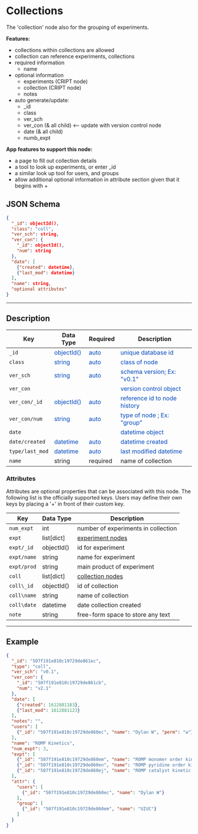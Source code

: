 # Collections

The 'collection' node also for the grouping of experiments.

**Features:**

* collections within collections are allowed
* collection can reference experiments, collections
* required information
    * name
* optional information
    * experiments (CRIPT node)
    * collection (CRIPT node)
    * notes
* auto generate/update:
    * _id
    * class
    * ver_sch
    * ver_con (& all child) <-- update with version control node
    * date (& all child)
    * numb_expt 


**App features to support this node:**

* a page to fill out collection details
* a tool to look up experiments, or enter _id
* a similar look up tool for users, and groups
* allow additional optional information in attribute section given that it begins with +

## JSON Schema

```json
{
  "_id": objectId(),
  "class": "coll",
  "ver_sch": string,
  "ver_con": {
    "_id": objectId(),
    "num": string
  },
  "date": [
    {"created": datetime},
    {"last_mod": datetime}
  ],
  "name": string,
  "optional attributes"
}
```

---

## Description

Key                   |Data Type     |Required  |Description
-------------         |---------     |------    |----
`_id`                 |<span style="color:rgb(0, 72, 189)"> objectId() </span>   | <span style="color:rgb(0, 72, 189)">  auto  </span> | <span style="color:rgb(0, 72, 189)">  unique database id  </span>
`class`               |<span style="color:rgb(0, 72, 189)">  string  </span>     | <span style="color:rgb(0, 72, 189)">  auto  </span> | <span style="color:rgb(0, 72, 189)">  class of node  </span>
`ver_sch`             |<span style="color:rgb(0, 72, 189)">  string  </span>     | <span style="color:rgb(0, 72, 189)">  auto  </span> | <span style="color:rgb(0, 72, 189)">  schema version; Ex: "v0.1"  </span>
`ver_con`             |                                                          |                                                     | <span style="color:rgb(0, 72, 189)">  version control object  </span>
`ver_con/_id`         |<span style="color:rgb(0, 72, 189)">  objectId()  </span> | <span style="color:rgb(0, 72, 189)">  auto  </span> | <span style="color:rgb(0, 72, 189)">  reference id to node history  </span>
`ver_con/num`         |<span style="color:rgb(0, 72, 189)">  string  </span>     | <span style="color:rgb(0, 72, 189)">auto  </span>   | <span style="color:rgb(0, 72, 189)">  type of node ; Ex: "group"  </span>
`date`                |                                                          |                                                     | <span style="color:rgb(0, 72, 189)">  datetime object  </span>
`date/created`        |<span style="color:rgb(0, 72, 189)">  datetime  </span>   | <span style="color:rgb(0, 72, 189)">auto  </span>   | <span style="color:rgb(0, 72, 189)">  datetime created  </span>
`type/last_mod`       |<span style="color:rgb(0, 72, 189)">  datetime  </span>   | <span style="color:rgb(0, 72, 189)">auto  </span>   | <span style="color:rgb(0, 72, 189)">  last modified datetime  </span>
`name`                |string       | required  | name of collection

### Attributes

Attributes are optional properties that can be associated with this node. The following list is the officially supported
keys. Users may define their own keys by placing a '+' in front of their custom key.

Key                   | Data Type     | Description
-------------         |---------      | ----
`num_expt`            | int           | number of experiments in collection
`expt`                | list[dict]    | [experiment nodes](../data-models/Experiments.md)
`expt/_id`            | objectId()    | id for experiment
`expt/name`           | string        | name for experiment
`expt/prod`           | string        | main product of experiment
`coll`                | list[dict]    | [collection nodes](../data-models/Collections.md)
`coll\_id`            | objectId()    | id of collection
`coll\name`           | string        | name of collection
`coll\date`           | datetime      | date collection created
`note`                | string        | free-form space to store any text


---

## Example

```json
{
  "_id": "507f191e810c19729de861ec",
  "type": "coll",
  "ver_sch": "v0.1",
  "ver_con": {
    "_id": "507f191e810c19729de861cb",
    "num": "v2.1"
  },
  "date": [
    {"created": 1612881183},
    {"last_mod": 1612881123}
  ],
  "notes": "",
  "users": [
    {"_id": "507f191e810c19729de860ec", "name": "Dylan W", "perm": "w"}
  ],
  "name": "ROMP Kinetics",
  "num_expt": 3,
  "expt": [
    {"_id": "507f191e810c19729de860em", "name": "ROMP monomer order kinetic study", "date": 1612886423},
    {"_id": "507f191e810c19729de860en", "name": "ROMP pyridine order kinetic study", "date": 1612886423},
    {"_id": "507f191e810c19729de860ej", "name": "ROMP catalyst kinetic study", "date": 1612886423}
  ],
  "attr": {
    "users": [
      {"_id": "507f191e810c19729de860ec", "name": "Dylan W"}
    ],
    "group": [
      {"_id": "507f191e810c19729de860em", "name": "UIUC"}
    ]
  }
}
```




